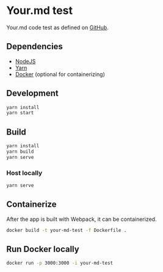 # Your.md test

Your.md code test as defined on [GitHub](https://github.com/YourMD/javascript-coding-test).

## Dependencies

* [NodeJS](https://nodejs.org/en/)
* [Yarn](https://legacy.yarnpkg.com/en/docs/install/#windows-stable)
* [Docker](https://hub.docker.com/?overlay=onboarding) (optional for containerizing)

## Development

```bash
yarn install
yarn start
```

## Build

```bash
yarn install
yarn build
yarn serve
```

### Host locally
```bash
yarn serve
```

## Containerize

After the app is built with Webpack, it can be containerized.

```bash
docker build -t your-md-test -f Dockerfile .
``` 

## Run Docker locally

```bash
docker run -p 3000:3000 -i your-md-test
``` 
